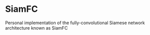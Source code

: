 # SiamFC
Personal implementation of the fully-convolutional Siamese network architecture known as SiamFC
